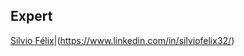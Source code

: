 
## Expert

[Silvio Félix](https://github.com/SilvioFelix32)|(https://www.linkedin.com/in/silviofelix32/)